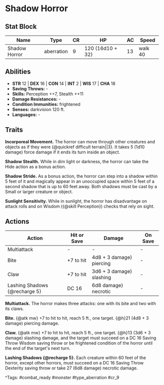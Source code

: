 # Shadow Horror

## Stat Block

| Name | Type | CR | HP | AC | Speed |
|------|------|----|----|----|-------|
| Shadow Horror | aberration | 9 | 120 (16d10 + 32) | 13 | walk 40 |

## Abilities

- **STR** 12 | **DEX** 16 | **CON** 14 | **INT** 2 | **WIS** 17 | **CHA** 18
- **Saving Throws:** -  
- **Skills:** Perception ++7, Stealth ++11  
- **Damage Resistances:** -  
- **Condition Immunities:** frightened  
- **Senses:** darkvision 120 ft.  
- **Languages:** -

## Traits

**Incorporeal Movement.** The horror can move through other creatures and objects as if they were {@quickref difficult terrain||3}. It takes 5 (1d10 damage) force damage if it ends its turn inside an object.

**Shadow Stealth.** While in dim light or darkness, the horror can take the Hide action as a bonus action.

**Shadow Stride.** As a bonus action, the horror can step into a shadow within 5 feet of it and magically appear in an unoccupied space within 5 feet of a second shadow that is up to 60 feet away. Both shadows must be cast by a Small or larger creature or object.

**Sunlight Sensitivity.** While in sunlight, the horror has disadvantage on attack rolls and on Wisdom ({@skill Perception}) checks that rely on sight.


## Actions

| Action | Hit or Save | Damage | On Save |
|--------|--------------|--------|----------|
| Multiattack | - | - | - |
| Bite | +7 to hit | 4d8 + 3 damage) piercing | - |
| Claw | +7 to hit | 3d6 + 3 damage) slashing | - |
| Lashing Shadows {@recharge 5} | DC 16 | 6d8 damage) necrotic | - |

**Multiattack.** The horror makes three attacks: one with its bite and two with its claws.

**Bite.** {@atk mw} +7 to hit to hit, reach 5 ft., one target. {@h}21 (4d8 + 3 damage) piercing damage.

**Claw.** {@atk mw} +7 to hit to hit, reach 5 ft., one target. {@h}13 (3d6 + 3 damage) slashing damage, and the target must succeed on a DC 16 Saving Throw Wisdom saving throw or be frightened condition of the horror until the end of the target's next turn.

**Lashing Shadows {@recharge 5}.** Each creature within 60 feet of the horror, except other horrors, must succeed on a DC 16 Saving Throw Dexterity saving throw or take 27 (6d8 damage) necrotic damage.


^Tags: #combat_ready #monster #type_aberration #cr_9